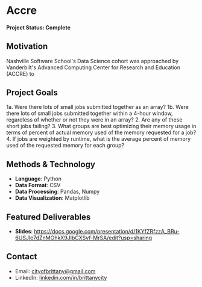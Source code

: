 # Accre

#### Project Status: Complete

## Motivation
Nashville Software School's Data Science cohort was approached by Vanderbilt's Advanced Computing Center for Research and Education (ACCRE) to 

## Project Goals
1a. Were there lots of small jobs submitted together as an array?
1b. Were there lots of small jobs submitted together within a 4-hour window, regardless of whether or not they were in an array? 
2. Are any of these short jobs failing? 
3. What groups are best optimizing their memory usage in terms of percent of actual memory used of the memory requested for a job?
4. If jobs are weighted by runtime, what is the average percent of memory used of the requested memory for each group? 

## Methods & Technology
* **Language**: Python
* **Data Format**: CSV
* **Data Processing**: Pandas, Numpy
* **Data Visualization**: Matplotlib

## Featured Deliverables
* **Slides**: https://docs.google.com/presentation/d/1KYfZRfzzA_BRu-6USJle7dZnMOhkX9JIbCXSvf-MrSA/edit?usp=sharing

## Contact
* Email: [cityofbrittany@gmail.com](cityofbrittany@gmail.com)
* LinkedIn: [linkedin.com/in/brittanycity](https://www.linkedin.com/in/brittanycity/)
